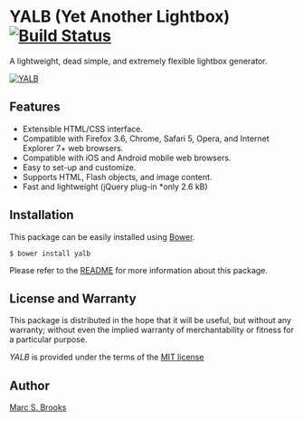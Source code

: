 # YALB (Yet Another Lightbox) [<img src="https://travis-ci.org/nuxy/YALB.svg?branch=master" alt="Build Status" />](https://travis-ci.org/nuxy/YALB)

A lightweight, dead simple, and extremely flexible lightbox generator.

[<img src="https://nuxy.github.io/YALB/preview.jpg" alt="YALB" />](https://nuxy.github.io/YALB)

## Features

- Extensible HTML/CSS interface.
- Compatible with Firefox 3.6, Chrome, Safari 5, Opera, and Internet Explorer 7+ web browsers.
- Compatible with iOS and Android mobile web browsers.
- Easy to set-up and customize.
- Supports HTML, Flash objects, and image content.
- Fast and lightweight (jQuery plug-in *only 2.6 kB)

## Installation

This package can be easily installed using [Bower](http://bower.io).

    $ bower install yalb 

Please refer to the [README](https://nuxy.github.io/YALB) for more information about this package.

## License and Warranty

This package is distributed in the hope that it will be useful, but without any warranty; without even the implied warranty of merchantability or fitness for a particular purpose.

_YALB_ is provided under the terms of the [MIT license](http://www.opensource.org/licenses/mit-license.php)

## Author

[Marc S. Brooks](https://github.com/nuxy)
